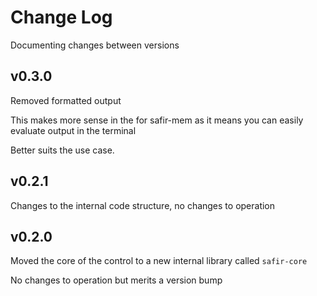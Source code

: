 # Change Log 

Documenting changes between versions 

## v0.3.0

Removed formatted output

This makes more sense in the for safir-mem as it means you can easily evaluate output in the terminal

Better suits the use case.

## v0.2.1

Changes to the internal code structure, no changes to operation

## v0.2.0

Moved the core of the control to a new internal library called `safir-core`

No changes to operation but merits a version bump
